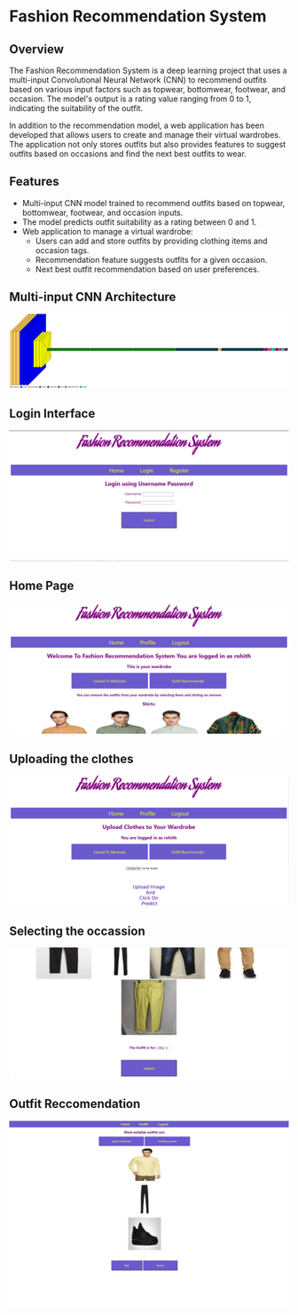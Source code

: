 # Fashion Recommendation System

## Overview

The Fashion Recommendation System is a deep learning project that uses a multi-input Convolutional Neural Network (CNN) to recommend outfits based on various input factors such as topwear, bottomwear, footwear, and occasion. The model's output is a rating value ranging from 0 to 1, indicating the suitability of the outfit.

In addition to the recommendation model, a web application has been developed that allows users to create and manage their virtual wardrobes. The application not only stores outfits but also provides features to suggest outfits based on occasions and find the next best outfits to wear.

## Features

- Multi-input CNN model trained to recommend outfits based on topwear, bottomwear, footwear, and occasion inputs.
- The model predicts outfit suitability as a rating between 0 and 1.
- Web application to manage a virtual wardrobe:
  - Users can add and store outfits by providing clothing items and occasion tags.
  - Recommendation feature suggests outfits for a given occasion.
  - Next best outfit recommendation based on user preferences.

## Multi-input CNN Architecture 
![CNN Architecture](https://github.com/rohith1002/fashion-recommendation-System/blob/main/images/download.png)
## Login Interface
![login](https://github.com/rohith1002/fashion-recommendation-System/blob/main/images/Capture.PNG)
## Home Page
![home](https://github.com/rohith1002/fashion-recommendation-System/blob/main/images/Capture1.PNG)
## Uploading the clothes
![upload](https://github.com/rohith1002/fashion-recommendation-System/blob/main/images/upload.PNG)
## Selecting the occassion
![occassion](https://github.com/rohith1002/fashion-recommendation-System/blob/main/images/occassions.PNG)
## Outfit Reccomendation
![Recommendation](https://github.com/rohith1002/fashion-recommendation-System/blob/main/images/outfit_reccomendation.PNG)
